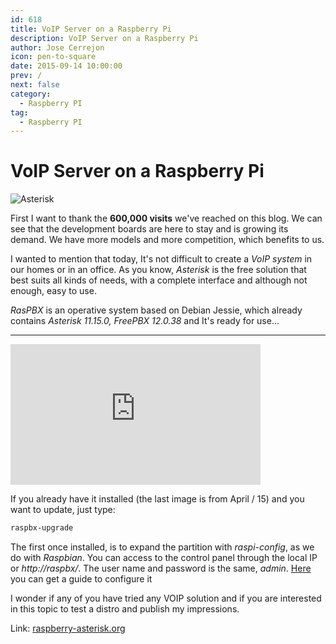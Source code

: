 ```yaml
---
id: 618
title: VoIP Server on a Raspberry Pi
description: VoIP Server on a Raspberry Pi
author: Jose Cerrejon
icon: pen-to-square
date: 2015-09-14 10:00:00
prev: /
next: false
category:
  - Raspberry PI
tag:
  - Raspberry PI
---
```


# VoIP Server on a Raspberry Pi

![Asterisk](/images/2015/09/AsteriskPBX.png)

First I want to thank the **600,000 visits** we've reached on this blog. We can see that the development boards are here to stay and  is growing its demand. We have more models and more competition, which benefits to us.

I wanted to mention that today, It's not difficult to create a *VoIP system* in our homes or in an office. As you know, *Asterisk* is the free solution that best suits all kinds of needs, with a complete interface and although not enough, easy to use.

*RasPBX* is an operative system based on Debian Jessie, which already contains *Asterisk 11.15.0, FreePBX 12.0.38* and It's ready for use...

- - -
<iframe width="400" height="225" src="https://www.youtube.com/embed/qeYY6Q9Tw_o?rel=0" frameborder="0" allowfullscreen></iframe>

If you already have it installed (the last image is from April / 15) and you want to update, just type:

```bash
raspbx-upgrade
```

The first once installed, is to expand the partition with *raspi-config*, as we do with *Raspbian*. You can access to the control panel through the local IP or *http://raspbx/*. The user name and password is the same, *admin*. [Here](http://www.freepbx.org/support/documentation/installation/first-steps-after-installation) you can get a guide to configure it

I wonder if any of you have tried any VOIP solution and if you are interested in this topic to test a distro and publish my impressions.

Link: [raspberry-asterisk.org](http://www.raspberry-asterisk.org/)
